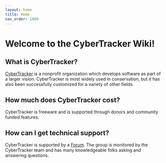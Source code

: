 ```yaml
---
layout: home
title: Home
nav_order: 1000
---
```


# Welcome to the CyberTracker Wiki!

## What is CyberTracker?
[CyberTracker](http://cybertracker.org) is a nonprofit organization which develops software as part of a larger vision. 
CyberTracker is most widely used in conservation, but it has also been successfully customized for a variety of other fields.

## How much does CyberTracker cost?

CyberTracker is freeware and is supported through donors and community funded features.

## How can I get technical support?

CyberTracker is supported by a [Forum](https://support.cybertracker.org/). The group is
monitored by the CyberTracker team and has many knowledgeable folks asking and answering questions.
